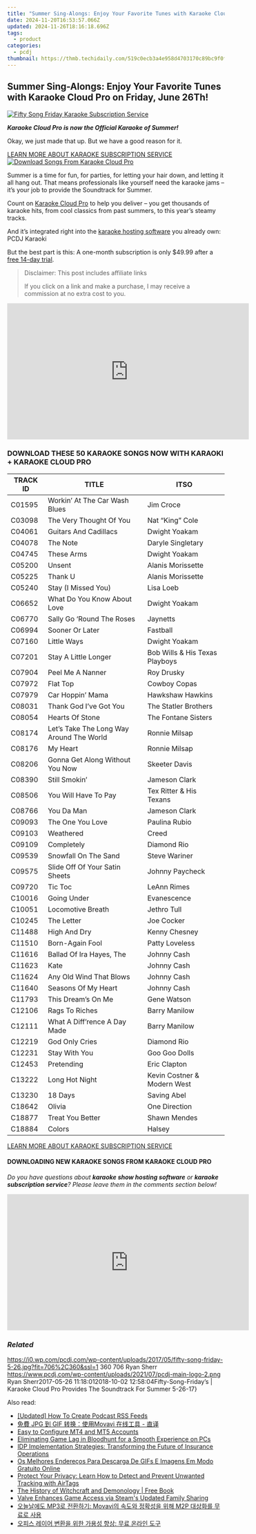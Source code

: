 ```yaml
---
title: "Summer Sing-Alongs: Enjoy Your Favorite Tunes with Karaoke Cloud Pro on Friday, June 26Th!"
date: 2024-11-20T16:53:57.066Z
updated: 2024-11-26T18:16:18.696Z
tags:
  - product
categories:
  - pcdj
thumbnail: https://thmb.techidaily.com/519c0ecb3a4e958d4703170c89bc9f0f4e206bb0aa2219c94653cd1097dc9a0c.jpg
---
```


## Summer Sing-Alongs: Enjoy Your Favorite Tunes with Karaoke Cloud Pro on Friday, June 26Th!

[![Fifty Song Friday Karaoke Subscription Service](https://i0.wp.com/pcdj.com/wp-content/uploads/2017/05/fifty-song-friday-5-26.jpg?resize=706%2C321&ssl=1)](https://i0.wp.com/pcdj.com/wp-content/uploads/2017/05/fifty-song-friday-5-26.jpg?fit=706%2C360&ssl=1 "Fifty Song Friday Karaoke Subscription Service")

_**Karaoke Cloud Pro is now the Official Karaoke of Summer!**_

Okay, we just made that up. But we have a good reason for it.

[LEARN MORE ABOUT KARAOKE SUBSCRIPTION SERVICE ![Download Songs From Karaoke Cloud Pro](https://i2.wp.com/pcdj.com/wp-content/uploads/2017/05/karaokecloudpro-retrievetracks2.jpg?fit=300%2C300&ssl=1 "Download Songs From Karaoke Cloud Pro")](https://tools.techidaily.com/pcdj/products/)

Summer is a time for fun, for parties, for letting your hair down, and letting it all hang out. That means professionals like yourself need the karaoke jams – it’s your job to provide the Soundtrack for Summer.

Count on [Karaoke Cloud Pro](https://tools.techidaily.com/pcdj/products/) to help you deliver – you get thousands of karaoke hits, from cool classics from past summers, to this year’s steamy tracks.

And it’s integrated right into the [karaoke hosting software](https://tools.techidaily.com/pcdj/products/) you already own: PCDJ Karaoki

But the best part is this: A one-month subscription is only $49.99 after a [free 14-day trial](https://www.karaokelocker.com/subscription.pl).

>  Disclaimer: This post includes affiliate links
>
>  If you click on a link and make a purchase, I may receive a commission at no extra cost to you.
>

<!-- affiliate ads begin -->
<iframe width="560" height="315" src="https://www.youtube.com/embed/QPAKth3O_5c?si=M69YSY0Mk_gsdU0Q&autoplay=1" title="YouTube video player" frameborder="0" allow="accelerometer; autoplay; clipboard-write; encrypted-media; gyroscope; picture-in-picture; web-share" referrerpolicy="strict-origin-when-cross-origin" allowfullscreen></iframe>
<!-- affiliate ads end -->

### DOWNLOAD THESE 50 KARAOKE SONGS NOW WITH KARAOKI + KARAOKE CLOUD PRO

| **TRACK ID** | **TITLE**                                | **ITSO**                       |
| ------------ | ---------------------------------------- | ------------------------------ |
| C01595       | Workin’ At The Car Wash Blues            | Jim Croce                      |
| C03098       | The Very Thought Of You                  | Nat “King” Cole                |
| C04061       | Guitars And Cadillacs                    | Dwight Yoakam                  |
| C04078       | The Note                                 | Daryle Singletary              |
| C04745       | These Arms                               | Dwight Yoakam                  |
| C05200       | Unsent                                   | Alanis Morissette              |
| C05225       | Thank U                                  | Alanis Morissette              |
| C05240       | Stay (I Missed You)                      | Lisa Loeb                      |
| C06652       | What Do You Know About Love              | Dwight Yoakam                  |
| C06770       | Sally Go ‘Round The Roses                | Jaynetts                       |
| C06994       | Sooner Or Later                          | Fastball                       |
| C07160       | Little Ways                              | Dwight Yoakam                  |
| C07201       | Stay A Little Longer                     | Bob Wills & His Texas Playboys |
| C07904       | Peel Me A Nanner                         | Roy Drusky                     |
| C07972       | Flat Top                                 | Cowboy Copas                   |
| C07979       | Car Hoppin’ Mama                         | Hawkshaw Hawkins               |
| C08031       | Thank God I’ve Got You                   | The Statler Brothers           |
| C08054       | Hearts Of Stone                          | The Fontane Sisters            |
| C08174       | Let’s Take The Long Way Around The World | Ronnie Milsap                  |
| C08176       | My Heart                                 | Ronnie Milsap                  |
| C08206       | Gonna Get Along Without You Now          | Skeeter Davis                  |
| C08390       | Still Smokin’                            | Jameson Clark                  |
| C08506       | You Will Have To Pay                     | Tex Ritter & His Texans        |
| C08766       | You Da Man                               | Jameson Clark                  |
| C09093       | The One You Love                         | Paulina Rubio                  |
| C09103       | Weathered                                | Creed                          |
| C09109       | Completely                               | Diamond Rio                    |
| C09539       | Snowfall On The Sand                     | Steve Wariner                  |
| C09575       | Slide Off Of Your Satin Sheets           | Johnny Paycheck                |
| C09720       | Tic Toc                                  | LeAnn Rimes                    |
| C10016       | Going Under                              | Evanescence                    |
| C10051       | Locomotive Breath                        | Jethro Tull                    |
| C10245       | The Letter                               | Joe Cocker                     |
| C11488       | High And Dry                             | Kenny Chesney                  |
| C11510       | Born-Again Fool                          | Patty Loveless                 |
| C11616       | Ballad Of Ira Hayes, The                 | Johnny Cash                    |
| C11623       | Kate                                     | Johnny Cash                    |
| C11624       | Any Old Wind That Blows                  | Johnny Cash                    |
| C11640       | Seasons Of My Heart                      | Johnny Cash                    |
| C11793       | This Dream’s On Me                       | Gene Watson                    |
| C12106       | Rags To Riches                           | Barry Manilow                  |
| C12111       | What A Diff’rence A Day Made             | Barry Manilow                  |
| C12219       | God Only Cries                           | Diamond Rio                    |
| C12231       | Stay With You                            | Goo Goo Dolls                  |
| C12453       | Pretending                               | Eric Clapton                   |
| C13222       | Long Hot Night                           | Kevin Costner & Modern West    |
| C13230       | 18 Days                                  | Saving Abel                    |
| C18642       | Olivia                                   | One Direction                  |
| C18877       | Treat You Better                         | Shawn Mendes                   |
| C18884       | Colors                                   | Halsey                         |

[LEARN MORE ABOUT KARAOKE SUBSCRIPTION SERVICE](https://tools.techidaily.com/pcdj/products/)

#### DOWNLOADING NEW KARAOKE SONGS FROM KARAOKE CLOUD PRO

_Do you have questions about **karaoke show hosting software** or **karaoke subscription service**? Please leave them in the comments section below!_

<!-- affiliate ads begin -->
<iframe width="560" height="315" src="https://www.youtube.com/embed/JlX-G8rBs1w?si=iIhUoWAq5x3YK9rA&autoplay=1" title="YouTube video player" frameborder="0" allow="accelerometer; autoplay; clipboard-write; encrypted-media; gyroscope; picture-in-picture; web-share" referrerpolicy="strict-origin-when-cross-origin" allowfullscreen></iframe>
<!-- affiliate ads end -->

### _Related_

https://i0.wp.com/pcdj.com/wp-content/uploads/2017/05/fifty-song-friday-5-26.jpg?fit=706%2C360&ssl=1 360 706 Ryan Sherr https://www.pcdj.com/wp-content/uploads/2021/07/pcdj-main-logo-2.png Ryan Sherr2017-05-26 11:18:012018-10-02 12:58:04Fifty-Song-Friday’s | Karaoke Cloud Pro Provides The Soundtrack For Summer 5-26-17}

<ins class="adsbygoogle"
     style="display:block"
     data-ad-format="autorelaxed"
     data-ad-client="ca-pub-7571918770474297"
     data-ad-slot="1223367746"></ins>

<ins class="adsbygoogle"
     style="display:block"
     data-ad-client="ca-pub-7571918770474297"
     data-ad-slot="8358498916"
     data-ad-format="auto"
     data-full-width-responsive="true"></ins>

<span class="atpl-alsoreadstyle">Also read:</span>
<div><ul>
<li><a href="https://extra-approaches.techidaily.com/updated-how-to-create-podcast-rss-feeds/"><u>[Updated] How To Create Podcast RSS Feeds</u></a></li>
<li><a href="https://discover-able.techidaily.com/jpg-gif-movavi/"><u>免費 JPG 到 GIF 转换：使用Movavi 在线工具 - 直译</u></a></li>
<li><a href="https://phone-solutions.techidaily.com/easy-to-configure-mt4-and-mt5-accounts-by-mt4copier-guide/"><u>Easy to Configure MT4 and MT5 Accounts</u></a></li>
<li><a href="https://win-solutions.techidaily.com/eliminating-game-lag-in-bloodhunt-for-a-smooth-experience-on-pcs/"><u>Eliminating Game Lag in Bloodhunt for a Smooth Experience on PCs</u></a></li>
<li><a href="https://discover-advanced.techidaily.com/idp-implementation-strategies-transforming-the-future-of-insurance-operations/"><u>IDP Implementation Strategies: Transforming the Future of Insurance Operations</u></a></li>
<li><a href="https://discover-able.techidaily.com/os-melhores-enderecos-para-descarga-de-gifs-e-imagens-em-modo-gratuito-online/"><u>Os Melhores Endereços Para Descarga De GIFs E Imagens Em Modo Gratuito Online</u></a></li>
<li><a href="https://tech-haven.techidaily.com/protect-your-privacy-learn-how-to-detect-and-prevent-unwanted-tracking-with-airtags/"><u>Protect Your Privacy: Learn How to Detect and Prevent Unwanted Tracking with AirTags</u></a></li>
<li><a href="https://novels-ebooks.techidaily.com/96418228-9780486120904-the-history-of-witchcraft-and-demonology/"><u>The History of Witchcraft and Demonology | Free Book</u></a></li>
<li><a href="https://games-able.techidaily.com/valve-enhances-game-access-via-steams-updated-family-sharing/"><u>Valve Enhances Game Access via Steam's Updated Family Sharing</u></a></li>
<li><a href="https://discover-able.techidaily.com/mp3-movavi-m2p/"><u>오늘날에도 MP3로 전환하기: Movavi의 속도와 정확성을 위해 M2P 대상화를 무료로 사용</u></a></li>
<li><a href="https://discover-able.techidaily.com/iuyypo2uvoykpcdroijsnbtslrqg67oa7zmy7j2eioycho2vncdqsidsmqnshleg7zal7ioboidrrltro4wg7jio65287j24iouphoq1rci/"><u>오피스 레이어 변환을 위한 가용성 향상: 무료 온라인 도구</u></a></li>
</ul></div>

